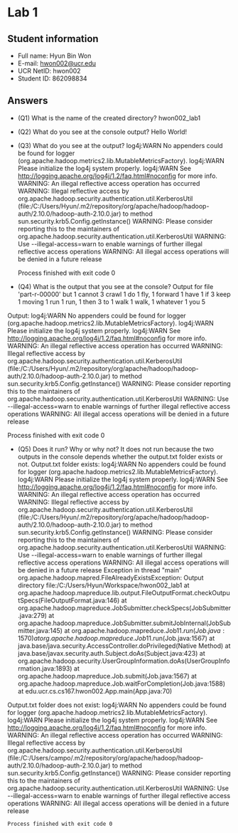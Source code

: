 # Lab 1

## Student information
* Full name: Hyun Bin Won
* E-mail: hwon002@ucr.edu
* UCR NetID: hwon002
* Student ID: 862098834

## Answers

* (Q1) What is the name of the created directory?
hwon002_lab1

* (Q2) What do you see at the console output?
Hello World!

* (Q3) What do you see at the output?
   log4j:WARN No appenders could be found for logger (org.apache.hadoop.metrics2.lib.MutableMetricsFactory).
   log4j:WARN Please initialize the log4j system properly.
   log4j:WARN See http://logging.apache.org/log4j/1.2/faq.html#noconfig for more info.
   WARNING: An illegal reflective access operation has occurred
   WARNING: Illegal reflective access by org.apache.hadoop.security.authentication.util.KerberosUtil (file:/C:/Users/Hyun/.m2/repository/org/apache/hadoop/hadoop-auth/2.10.0/hadoop-auth-2.10.0.jar) to method sun.security.krb5.Config.getInstance()
   WARNING: Please consider reporting this to the maintainers of org.apache.hadoop.security.authentication.util.KerberosUtil
   WARNING: Use --illegal-access=warn to enable warnings of further illegal reflective access operations
   WARNING: All illegal access operations will be denied in a future release
   
   Process finished with exit code 0
   
* (Q4) What is the output that you see at the console?
Output for file 'part-r-00000'
but	1
cannot	3
crawl	1
do	1
fly,	1
forward	1
have	1
if	3
keep	1
moving	1
run	1
run,	1
then	3
to	1
walk	1
walk,	1
whatever	1
you	5

Output:
log4j:WARN No appenders could be found for logger (org.apache.hadoop.metrics2.lib.MutableMetricsFactory).
log4j:WARN Please initialize the log4j system properly.
log4j:WARN See http://logging.apache.org/log4j/1.2/faq.html#noconfig for more info.
WARNING: An illegal reflective access operation has occurred
WARNING: Illegal reflective access by org.apache.hadoop.security.authentication.util.KerberosUtil (file:/C:/Users/Hyun/.m2/repository/org/apache/hadoop/hadoop-auth/2.10.0/hadoop-auth-2.10.0.jar) to method sun.security.krb5.Config.getInstance()
WARNING: Please consider reporting this to the maintainers of org.apache.hadoop.security.authentication.util.KerberosUtil
WARNING: Use --illegal-access=warn to enable warnings of further illegal reflective access operations
WARNING: All illegal access operations will be denied in a future release

Process finished with exit code 0

* (Q5) Does it run? Why or why not?
It does not run because the two outputs in the console depends whether the output.txt folder exists or not.
Output.txt folder exists:
log4j:WARN No appenders could be found for logger (org.apache.hadoop.metrics2.lib.MutableMetricsFactory).
log4j:WARN Please initialize the log4j system properly.
log4j:WARN See http://logging.apache.org/log4j/1.2/faq.html#noconfig for more info.
WARNING: An illegal reflective access operation has occurred
WARNING: Illegal reflective access by org.apache.hadoop.security.authentication.util.KerberosUtil (file:/C:/Users/Hyun/.m2/repository/org/apache/hadoop/hadoop-auth/2.10.0/hadoop-auth-2.10.0.jar) to method sun.security.krb5.Config.getInstance()
WARNING: Please consider reporting this to the maintainers of org.apache.hadoop.security.authentication.util.KerberosUtil
WARNING: Use --illegal-access=warn to enable warnings of further illegal reflective access operations
WARNING: All illegal access operations will be denied in a future release
Exception in thread "main" org.apache.hadoop.mapred.FileAlreadyExistsException: Output directory file:/C:/Users/Hyun/Workspace/hwon002_lab1
	at org.apache.hadoop.mapreduce.lib.output.FileOutputFormat.checkOutputSpecs(FileOutputFormat.java:146)
	at org.apache.hadoop.mapreduce.JobSubmitter.checkSpecs(JobSubmitter.java:279)
	at org.apache.hadoop.mapreduce.JobSubmitter.submitJobInternal(JobSubmitter.java:145)
	at org.apache.hadoop.mapreduce.Job$11.run(Job.java:1570)
	at org.apache.hadoop.mapreduce.Job$11.run(Job.java:1567)
	at java.base/java.security.AccessController.doPrivileged(Native Method)
	at java.base/javax.security.auth.Subject.doAs(Subject.java:423)
	at org.apache.hadoop.security.UserGroupInformation.doAs(UserGroupInformation.java:1893)
	at org.apache.hadoop.mapreduce.Job.submit(Job.java:1567)
	at org.apache.hadoop.mapreduce.Job.waitForCompletion(Job.java:1588)
	at edu.ucr.cs.cs167.hwon002.App.main(App.java:70)

Output.txt folder does not exist:
    log4j:WARN No appenders could be found for logger (org.apache.hadoop.metrics2.lib.MutableMetricsFactory).
    log4j:WARN Please initialize the log4j system properly.
    log4j:WARN See http://logging.apache.org/log4j/1.2/faq.html#noconfig for more info.
    WARNING: An illegal reflective access operation has occurred
    WARNING: Illegal reflective access by org.apache.hadoop.security.authentication.util.KerberosUtil (file:/C:/Users/campo/.m2/repository/org/apache/hadoop/hadoop-auth/2.10.0/hadoop-auth-2.10.0.jar) to method sun.security.krb5.Config.getInstance()
    WARNING: Please consider reporting this to the maintainers of org.apache.hadoop.security.authentication.util.KerberosUtil
    WARNING: Use --illegal-access=warn to enable warnings of further illegal reflective access operations
    WARNING: All illegal access operations will be denied in a future release
    
    Process finished with exit code 0
